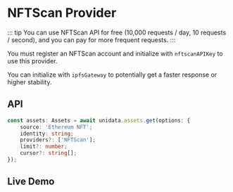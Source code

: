 # NFTScan Provider

<Logos type="Assets" :names="['Ethereum', 'Polygon', 'Binance Smart Chain', 'Arbitrum', 'Moonbeam', 'Optimism', 'NFTScan']" />

::: tip
You can use NFTScan API for free (10,000 requests / day, 10 requests / second), and you can pay for more frequent requests.
:::

You must register an NFTScan account and initialize with `nftscanAPIKey` to use this provider.

You can initialize with `ipfsGateway` to potentially get a faster response or higher stability.

## API

```ts
const assets: Assets = await unidata.assets.get(options: {
    source: 'Ethereum NFT';
    identity: string;
    providers?: ['NFTScan'];
    limit?: number;
    cursor?: string[];
});
```

## Live Demo

<Assets :source="'Ethereum NFT'" :providers="['NFTScan']" :defaultIdentity="'0xC8b960D09C0078c18Dcbe7eB9AB9d816BcCa8944'" />
